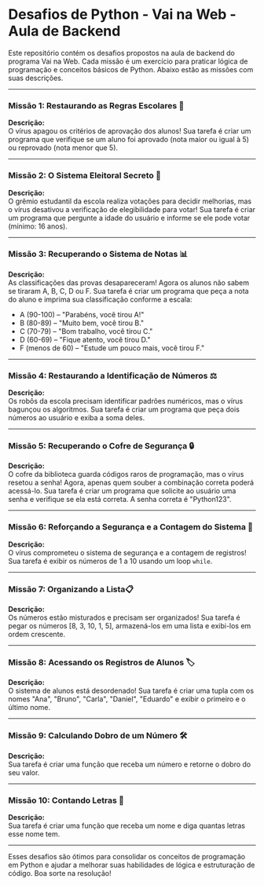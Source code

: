 # Desafios de Python - Vai na Web - Aula de Backend

Este repositório contém os desafios propostos na aula de backend do programa Vai na Web. Cada missão é um exercício para praticar lógica de programação e conceitos básicos de Python. Abaixo estão as missões com suas descrições.

---

### Missão 1: Restaurando as Regras Escolares 📝
**Descrição:**  
O vírus apagou os critérios de aprovação dos alunos! Sua tarefa é criar um programa que verifique se um aluno foi aprovado (nota maior ou igual à 5) ou reprovado (nota menor que 5).

---

### Missão 2: O Sistema Eleitoral Secreto 📝
**Descrição:**  
O grêmio estudantil da escola realiza votações para decidir melhorias, mas o vírus desativou a verificação de elegibilidade para votar! Sua tarefa é criar um programa que pergunte a idade do usuário e informe se ele pode votar (mínimo: 16 anos).

---

### Missão 3: Recuperando o Sistema de Notas 📊
**Descrição:**  
As classificações das provas desapareceram! Agora os alunos não sabem se tiraram A, B, C, D ou F. Sua tarefa é criar um programa que peça a nota do aluno e imprima sua classificação conforme a escala:

- A (90-100) – "Parabéns, você tirou A!"
- B (80-89) – "Muito bem, você tirou B."
- C (70-79) – "Bom trabalho, você tirou C."
- D (60-69) – "Fique atento, você tirou D."
- F (menos de 60) – "Estude um pouco mais, você tirou F."

---

### Missão 4: Restaurando a Identificação de Números ⚖️
**Descrição:**  
Os robôs da escola precisam identificar padrões numéricos, mas o vírus bagunçou os algoritmos. Sua tarefa é criar um programa que peça dois números ao usuário e exiba a soma deles.

---

### Missão 5: Recuperando o Cofre de Segurança 🔒
**Descrição:**  
O cofre da biblioteca guarda códigos raros de programação, mas o vírus resetou a senha! Agora, apenas quem souber a combinação correta poderá acessá-lo. Sua tarefa é criar um programa que solicite ao usuário uma senha e verifique se ela está correta. A senha correta é "Python123".

---

### Missão 6: Reforçando a Segurança e a Contagem do Sistema 💾
**Descrição:**  
O vírus comprometeu o sistema de segurança e a contagem de registros! Sua tarefa é exibir os números de 1 a 10 usando um loop `while`.

---

### Missão 7: Organizando a Lista📋
**Descrição:**  
Os números estão misturados e precisam ser organizados! Sua tarefa é pegar os números [8, 3, 10, 1, 5], armazená-los em uma lista e exibi-los em ordem crescente.

---

### Missão 8: Acessando os Registros de Alunos 🏷️
**Descrição:**  
O sistema de alunos está desordenado! Sua tarefa é criar uma tupla com os nomes "Ana", "Bruno", "Carla", "Daniel", "Eduardo" e exibir o primeiro e o último nome.

---

### Missão 9: Calculando Dobro de um Número 🛠️
**Descrição:**  
Sua tarefa é criar uma função que receba um número e retorne o dobro do seu valor.

---

### Missão 10: Contando Letras 🔄
**Descrição:**  
Sua tarefa é criar uma função que receba um nome e diga quantas letras esse nome tem.

---

Esses desafios são ótimos para consolidar os conceitos de programação em Python e ajudar a melhorar suas habilidades de lógica e estruturação de código. Boa sorte na resolução!
